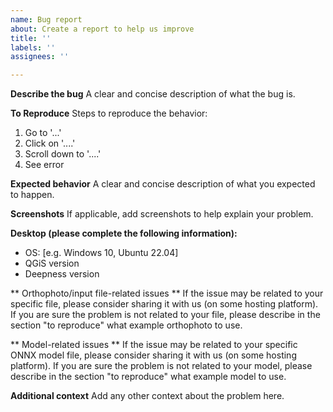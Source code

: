 ```yaml
---
name: Bug report
about: Create a report to help us improve
title: ''
labels: ''
assignees: ''

---
```


**Describe the bug**
A clear and concise description of what the bug is.

**To Reproduce**
Steps to reproduce the behavior:
1. Go to '...'
2. Click on '....'
3. Scroll down to '....'
4. See error

**Expected behavior**
A clear and concise description of what you expected to happen.

**Screenshots**
If applicable, add screenshots to help explain your problem.

**Desktop (please complete the following information):**
 - OS: [e.g. Windows 10, Ubuntu 22.04]
 - QGiS version
 - Deepness version

** Orthophoto/input file-related issues **
If the issue may be related to your specific file, please consider sharing it with us (on some hosting platform). If you are sure the problem is not related to your file, please describe in the section "to reproduce" what example orthophoto to use.

** Model-related issues **
If the issue may be related to your specific ONNX model file, please consider sharing it with us (on some hosting platform). If you are sure the problem is not related to your model, please describe in the section "to reproduce" what example model to use.

**Additional context**
Add any other context about the problem here.
